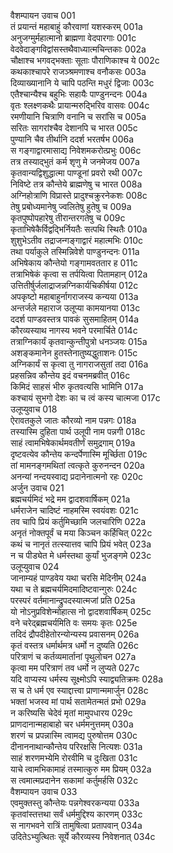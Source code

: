 वैशम्पायन उवाच	001  
तं प्रयान्तं महाबाहुं कौरवाणां यशस्करम्	001a  
अनुजग्मुर्महात्मानो ब्राह्मणा वेदपारगाः	001c  
वेदवेदाङ्गविद्वांसस्तथैवाध्यात्मचिन्तकाः	002a  
चौक्षाश्च भगवद्भक्ताः सूताः पौराणिकाश्च ये	002c  
कथकाश्चापरे राजञ्श्रमणाश्च वनौकसः	003a  
दिव्याख्यानानि ये चापि पठन्ति मधुरं द्विजाः	003c  
एतैश्चान्यैश्च बहुभिः सहायैः पाण्डुनन्दनः	004a  
वृतः श्लक्ष्णकथैः प्रायान्मरुद्भिरिव वासवः	004c  
रमणीयानि चित्राणि वनानि च सरांसि च	005a  
सरितः सागरांश्चैव देशानपि च भारत	005c  
पुण्यानि चैव तीर्थानि ददर्श भरतर्षभ	006a  
स गङ्गाद्वारमासाद्य निवेशमकरोत्प्रभुः	006c  
तत्र तस्याद्भुतं कर्म शृणु मे जनमेजय	007a  
कृतवान्यद्विशुद्धात्मा पाण्डूनां प्रवरो रथी	007c  
निविष्टे तत्र कौन्तेये ब्राह्मणेषु च भारत	008a  
अग्निहोत्राणि विप्रास्ते प्रादुश्चक्रुरनेकशः	008c  
तेषु प्रबोध्यमानेषु ज्वलितेषु हुतेषु च	009a  
कृतपुष्पोपहारेषु तीरान्तरगतेषु च	009c  
कृताभिषेकैर्विद्वद्भिर्नियतैः सत्पथि स्थितैः	010a  
शुशुभेऽतीव तद्राजन्गङ्गाद्वारं महात्मभिः	010c  
तथा पर्याकुले तस्मिन्निवेशे पाण्डुनन्दनः	011a  
अभिषेकाय कौन्तेयो गङ्गामवततार ह	011c  
तत्राभिषेकं कृत्वा स तर्पयित्वा पितामहान्	012a  
उत्तितीर्षुर्जलाद्राजन्नग्निकार्यचिकीर्षया	012c  
अपकृष्टो महाबाहुर्नागराजस्य कन्यया	013a  
अन्तर्जले महाराज उलूप्या कामयानया	013c  
ददर्श पाण्डवस्तत्र पावकं सुसमाहितम्	014a  
कौरव्यस्याथ नागस्य भवने परमार्चिते	014c  
तत्राग्निकार्यं कृतवान्कुन्तीपुत्रो धनञ्जयः	015a  
अशङ्कमानेन हुतस्तेनातुष्यद्धुताशनः	015c  
अग्निकार्यं स कृत्वा तु नागराजसुतां तदा	016a  
प्रहसन्निव कौन्तेय इदं वचनमब्रवीत्	016c  
किमिदं साहसं भीरु कृतवत्यसि भामिनि	017a  
कश्चायं सुभगो देशः का च त्वं कस्य चात्मजा	017c  
उलूप्युवाच	018  
ऐरावतकुले जातः कौरव्यो नाम पन्नगः	018a  
तस्यास्मि दुहिता पार्थ उलूपी नाम पन्नगी	018c  
साहं त्वामभिषेकार्थमवतीर्णं समुद्रगाम्	019a  
दृष्टवत्येव कौन्तेय कन्दर्पेणास्मि मूर्च्छिता	019c  
तां मामनङ्गमथितां त्वत्कृते कुरुनन्दन	020a  
अनन्यां नन्दयस्वाद्य प्रदानेनात्मनो रहः	020c  
अर्जुन उवाच	021  
ब्रह्मचर्यमिदं भद्रे मम द्वादशवार्षिकम्	021a  
धर्मराजेन चादिष्टं नाहमस्मि स्वयंवशः	021c  
तव चापि प्रियं कर्तुमिच्छामि जलचारिणि	022a  
अनृतं नोक्तपूर्वं च मया किञ्चन कर्हिचित्	022c  
कथं च नानृतं तत्स्यात्तव चापि प्रियं भवेत्	023a  
न च पीड्येत मे धर्मस्तथा कुर्यां भुजङ्गमे	023c  
उलूप्युवाच	024  
जानाम्यहं पाण्डवेय यथा चरसि मेदिनीम्	024a  
यथा च ते ब्रह्मचर्यमिदमादिष्टवान्गुरुः	024c  
परस्परं वर्तमानान्द्रुपदस्यात्मजां प्रति	025a  
यो नोऽनुप्रविशेन्मोहात्स नो द्वादशवार्षिकम्	025c  
वने चरेद्ब्रह्मचर्यमिति वः समयः कृतः	025e  
तदिदं द्रौपदीहेतोरन्योन्यस्य प्रवासनम्	026a  
कृतं वस्तत्र धर्मार्थमत्र धर्मो न दुष्यति	026c  
परित्राणं च कर्तव्यमार्तानां पृथुलोचन	027a  
कृत्वा मम परित्राणं तव धर्मो न लुप्यते	027c  
यदि वाप्यस्य धर्मस्य सूक्ष्मोऽपि स्याद्व्यतिक्रमः	028a  
स च ते धर्म एव स्याद्दात्त्वा प्राणान्ममार्जुन	028c  
भक्तां भजस्व मां पार्थ सतामेतन्मतं प्रभो	029a  
न करिष्यसि चेदेवं मृतां मामुपधारय	029c  
प्राणदानान्महाबाहो चर धर्ममनुत्तमम्	030a  
शरणं च प्रपन्नास्मि त्वामद्य पुरुषोत्तम	030c  
दीनाननाथान्कौन्तेय परिरक्षसि नित्यशः	031a  
साहं शरणमभ्येमि रोरवीमि च दुःखिता	031c  
याचे त्वामभिकामाहं तस्मात्कुरु मम प्रियम्	032a  
स त्वमात्मप्रदानेन सकामां कर्तुमर्हसि	032c  
वैशम्पायन उवाच	033  
एवमुक्तस्तु कौन्तेयः पन्नगेश्वरकन्यया	033a  
कृतवांस्तत्तथा सर्वं धर्ममुद्दिश्य कारणम्	033c  
स नागभवने रात्रिं तामुषित्वा प्रतापवान्	034a  
उदितेऽभ्युत्थितः सूर्ये कौरव्यस्य निवेशनात्	034c  
